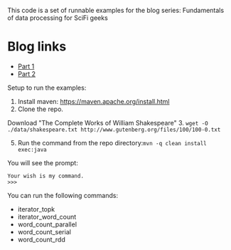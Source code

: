 This code is a set of runnable examples for the blog series: Fundamentals of data processing for SciFi geeks 

# Blog links 

* [Part 1](https://towardsdatascience.com/fundamentals-of-data-processing-part-i-f6a6914e1fec)
* [Part 2](https://towardsdatascience.com/fundamentals-of-data-processing-for-scifi-geeks-part-ii-apache-spark-rdd-3d4b2c6f39f)

Setup to run the examples:

1. Install maven: https://maven.apache.org/install.html
2. Clone the repo.

Download "The Complete Works of William Shakespeare" 
3. ```wget -O ./data/shakespeare.txt http://www.gutenberg.org/files/100/100-0.txt```

5. Run the command from the repo directory:```mvn -q clean install exec:java```

You will see the prompt:
```
Your wish is my command.
>>>
```

You can run the following commands:
* iterator_topk
* iterator_word_count
* word_count_parallel
* word_count_serial
* word_count_rdd


